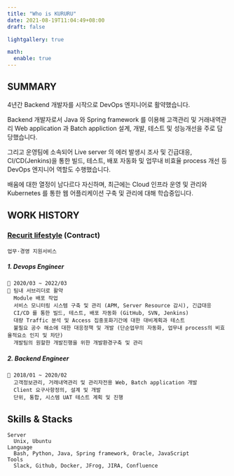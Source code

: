```yaml
---
title: "Who is KURURU"
date: 2021-08-19T11:04:49+08:00
draft: false

lightgallery: true

math:
  enable: true
---
```


## SUMMARY

4년간 Backend 개발자를 시작으로 DevOps 엔지니어로 활약했습니다.

Backend 개발자로서 Java 와 Spring framework 를 이용해 고객관리 및 거래내역관리 Web application 과 Batch appliction 설계, 개발, 테스트 및 성능개선을 주로 담당했습니다.

그리고 운영팀에 소속되어 Live server 의 에러 발생시 조사 및 긴급대응, CI/CD(Jenkins)을 통한 빌드, 테스트, 배포 자동화 및 업무내 비효율 process 개선 등 DevOps 엔지니어 역할도 수행했습니다.

배움에 대한 열정이 남다르다 자신하며, 최근에는 Cloud 인프라 운영 및 관리와 Kubernetes 를 통한 웹 어플리케이션 구축 및 관리에 대해 학습중입니다.

## WORK HISTORY

### [Recurit lifestyle](https://www.recruit.co.jp/) (Contract)

    업무·경영 지원서비스

##### 1. Devops Engineer

    🔆 2020/03 ~ 2022/03
    🔆 팀내 서브리더로 활약
      Module 배포 작업
      서비스 모니터링 시스템 구축 및 관리 (APM, Server Resource 감시), 긴급대응
      CI/CD 를 통한 빌드, 테스트, 배포 자동화 (GitHub, SVN, Jenkins)
      대량 Traffic 분석 및 Access 집중포화기간에 대한 대비계획과 테스트
      불필요 공수 해소에 대한 대응정책 및 개발 (단순업무의 자동화, 업무내 process의 비효율적요소 인지 및 차단)
      개발팀의 원할한 개발진행을 위한 개발환경구축 및 관리

##### 2. Backend Engineer

    🔆 2018/01 ~ 2020/02
      고객정보관리, 거래내역관리 및 관리자전용 Web, Batch application 개발
      Client 요구사항정의, 설계 및 개발
      단위, 통합, 시스템 UAT 테스트 계획 및 진행

## Skills & Stacks

    Server
      Unix, Ubuntu
    Language
      Bash, Python, Java, Spring framework, Oracle, JavaScript
    Tools
      Slack, Github, Docker, JFrog, JIRA, Confluence

